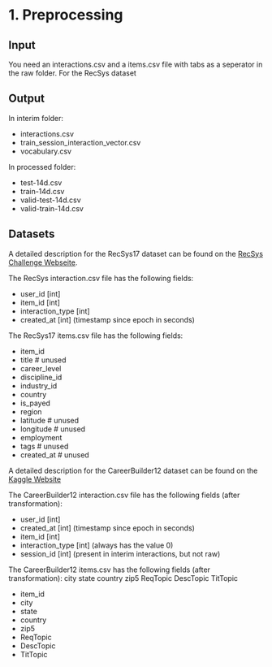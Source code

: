 # 1. Preprocessing

## Input

You need an interactions.csv and a items.csv file with tabs as a seperator in the raw folder. For the RecSys dataset 

## Output

In interim folder:
- interactions.csv
- train_session_interaction_vector.csv
- vocabulary.csv

In processed folder:
- test-14d.csv
- train-14d.csv
- valid-test-14d.csv
- valid-train-14d.csv


## Datasets

A detailed description for the RecSys17 dataset can be found on the [RecSys Challenge Webseite](http://www.recsyschallenge.com/2017/).

The RecSys interaction.csv file has the following fields:
- user_id [int]
- item_id [int]
- interaction_type [int]
- created_at [int] (timestamp since epoch in seconds)

The RecSys17 items.csv file has the following fields:
- item_id
- title # unused
- career_level
- discipline_id
- industry_id
- country
- is_payed
- region
- latitude # unused
- longitude # unused
- employment
- tags # unused
- created_at # unused

A detailed description for the CareerBuilder12 dataset can be found on the [Kaggle Website](https://www.kaggle.com/c/job-recommendation/data)

The CareerBuilder12 interaction.csv file has the following fields (after transformation):
- user_id [int]
- created_at [int] (timestamp since epoch in seconds)
- item_id [int]
- interaction_type [int] (always has the value 0)
- session_id [int] (present in interim interactions, but not raw)

The CareerBuilder12 items.csv has the following fields (after transformation):
city	state	country	zip5	ReqTopic	DescTopic	TitTopic
- item_id
- city
- state
- country
- zip5
- ReqTopic
- DescTopic
- TitTopic
